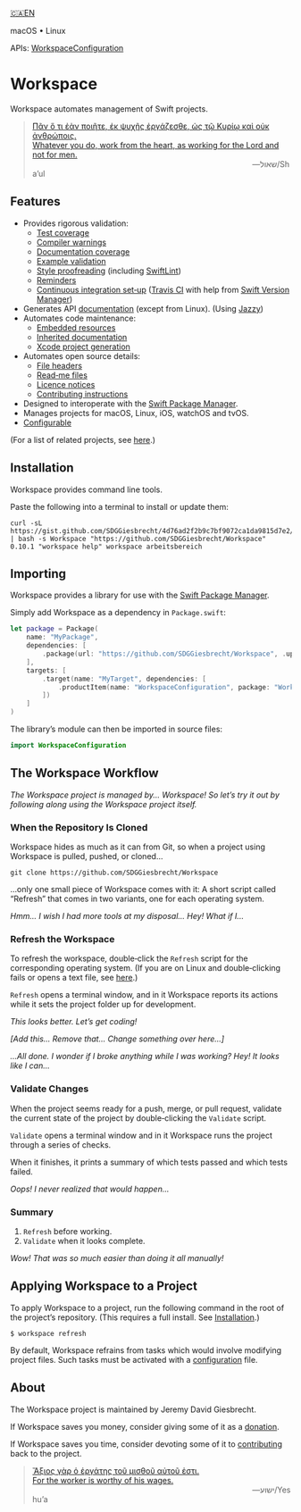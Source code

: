 <!--
 README.md

 This source file is part of the Workspace open source project.
 https://github.com/SDGGiesbrecht/Workspace#workspace

 Copyright ©2017–2018 Jeremy David Giesbrecht and the Workspace project contributors.

 Soli Deo gloria.

 Licensed under the Apache Licence, Version 2.0.
 See http://www.apache.org/licenses/LICENSE-2.0 for licence information.
 -->

[🇨🇦EN](Documentation/🇨🇦EN%20Read%20Me.md) <!--Skip in Jazzy-->

macOS • Linux

APIs: [WorkspaceConfiguration](https://sdggiesbrecht.github.io/Workspace/WorkspaceConfiguration)

# Workspace

Workspace automates management of Swift projects.

> [Πᾶν ὅ τι ἐὰν ποιῆτε, ἐκ ψυχῆς ἐργάζεσθε, ὡς τῷ Κυρίῳ καὶ οὐκ ἀνθρώποις.<br>Whatever you do, work from the heart, as working for the Lord and not for men.](https://www.biblegateway.com/passage/?search=Colossians+3&version=SBLGNT;NIV)<br>&nbsp;&nbsp;&nbsp;&nbsp;&nbsp;&nbsp;&nbsp;&nbsp;&nbsp;&nbsp;&nbsp;&nbsp;&nbsp;&nbsp;&nbsp;&nbsp;&nbsp;&nbsp;&nbsp;&nbsp;&nbsp;&nbsp;&nbsp;&nbsp;&nbsp;&nbsp;&nbsp;&nbsp;&nbsp;&nbsp;&nbsp;&nbsp;&nbsp;&nbsp;&nbsp;&nbsp;&nbsp;&nbsp;&nbsp;&nbsp;&nbsp;&nbsp;&nbsp;&nbsp;&nbsp;&nbsp;&nbsp;&nbsp;&nbsp;&nbsp;&nbsp;&nbsp;&nbsp;&nbsp;&nbsp;&nbsp;&nbsp;&nbsp;&nbsp;&nbsp;&nbsp;&nbsp;&nbsp;&nbsp;&nbsp;&nbsp;&nbsp;&nbsp;&nbsp;&nbsp;&nbsp;&nbsp;&nbsp;&nbsp;&nbsp;&nbsp;&nbsp;&nbsp;&nbsp;&nbsp;&nbsp;&nbsp;&nbsp;&nbsp;&nbsp;&nbsp;&nbsp;&nbsp;&nbsp;&nbsp;&nbsp;&nbsp;&nbsp;&nbsp;&nbsp;&nbsp;&nbsp;&nbsp;&nbsp;&nbsp;―‎שאול/Shaʼul

## Features

- Provides rigorous validation:
  - [Test coverage](https://sdggiesbrecht.github.io/Workspace/WorkspaceConfiguration/Structs/TestingConfiguration.html#/s:22WorkspaceConfiguration07TestingB0V15enforceCoverageSbvp)
  - [Compiler warnings](https://sdggiesbrecht.github.io/Workspace/WorkspaceConfiguration/Structs/TestingConfiguration.html#/s:22WorkspaceConfiguration07TestingB0V24prohibitCompilerWarningsSbvp)
  - [Documentation coverage](https://sdggiesbrecht.github.io/Workspace/WorkspaceConfiguration/Structs/APIDocumentationConfiguration.html#/s:22WorkspaceConfiguration016APIDocumentationB0V15enforceCoverageSbvp)
  - [Example validation](https://sdggiesbrecht.github.io/Workspace/WorkspaceConfiguration/examples.html)
  - [Style proofreading](https://sdggiesbrecht.github.io/Workspace/WorkspaceConfiguration/Structs/ProofreadingConfiguration.html) (including [SwiftLint](https://github.com/realm/SwiftLint))
  - [Reminders](https://sdggiesbrecht.github.io/Workspace/WorkspaceConfiguration/Enums/ProofreadingRule.html#/s:22WorkspaceConfiguration16ProofreadingRuleO14manualWarningsA2CmF)
  - [Continuous integration set‐up](https://sdggiesbrecht.github.io/Workspace/WorkspaceConfiguration/Structs/ContinuousIntegrationConfiguration.html#/s:22WorkspaceConfiguration021ContinuousIntegrationB0V6manageSbvp) ([Travis CI](https://travis-ci.org) with help from [Swift Version Manager](https://github.com/kylef/swiftenv))
- Generates API [documentation](https://sdggiesbrecht.github.io/Workspace/WorkspaceConfiguration/Structs/APIDocumentationConfiguration.html#/s:22WorkspaceConfiguration016APIDocumentationB0V8generateSbvp) (except from Linux). (Using [Jazzy](https://github.com/realm/jazzy))
- Automates code maintenance:
  - [Embedded resources](https://sdggiesbrecht.github.io/Workspace/WorkspaceConfiguration/resources.html)
  - [Inherited documentation](https://sdggiesbrecht.github.io/Workspace/WorkspaceConfiguration/documentation-inheritance.html)
  - [Xcode project generation](https://sdggiesbrecht.github.io/Workspace/WorkspaceConfiguration/Structs/XcodeConfiguration.html#/s:22WorkspaceConfiguration05XcodeB0V6manageSbvp)
- Automates open source details:
  - [File headers](https://sdggiesbrecht.github.io/Workspace/WorkspaceConfiguration/Structs/FileHeaderConfiguration.html)
  - [Read‐me files](https://sdggiesbrecht.github.io/Workspace/WorkspaceConfiguration/Structs/ReadMeConfiguration.html#/s:22WorkspaceConfiguration06ReadMeB0V6manageSbvp)
  - [Licence notices](https://sdggiesbrecht.github.io/Workspace/WorkspaceConfiguration/Structs/LicenceConfiguration.html#/s:22WorkspaceConfiguration07LicenceB0V6manageSbvp)
  - [Contributing instructions](https://sdggiesbrecht.github.io/Workspace/WorkspaceConfiguration/Structs/GitHubConfiguration.html#/s:22WorkspaceConfiguration06GitHubB0V6manageSbvp)
- Designed to interoperate with the [Swift Package Manager](https://swift.org/package-manager/).
- Manages projects for macOS, Linux, iOS, watchOS and tvOS.
- [Configurable](https://sdggiesbrecht.github.io/Workspace/WorkspaceConfiguration/Classes/WorkspaceConfiguration.html)

(For a list of related projects, see [here](Documentation/🇨🇦EN%20Related%20Projects.md).) <!--Skip in Jazzy-->

## Installation

Workspace provides command line tools.

Paste the following into a terminal to install or update them:

```shell
curl -sL https://gist.github.com/SDGGiesbrecht/4d76ad2f2b9c7bf9072ca1da9815d7e2/raw/update.sh | bash -s Workspace "https://github.com/SDGGiesbrecht/Workspace" 0.10.1 "workspace help" workspace arbeitsbereich
```

## Importing

Workspace provides a library for use with the [Swift Package Manager](https://swift.org/package-manager/).

Simply add Workspace as a dependency in `Package.swift`:

```swift
let package = Package(
    name: "MyPackage",
    dependencies: [
        .package(url: "https://github.com/SDGGiesbrecht/Workspace", .upToNextMinor(from: Version(0, 10, 1))),
    ],
    targets: [
        .target(name: "MyTarget", dependencies: [
            .productItem(name: "WorkspaceConfiguration", package: "Workspace"),
        ])
    ]
)
```

The library’s module can then be imported in source files:

```swift
import WorkspaceConfiguration
```

## The Workspace Workflow

*The Workspace project is managed by... Workspace! So let’s try it out by following along using the Workspace project itself.*

### When the Repository Is Cloned

Workspace hides as much as it can from Git, so when a project using Workspace is pulled, pushed, or cloned...

```shell
git clone https://github.com/SDGGiesbrecht/Workspace
```

...only one small piece of Workspace comes with it: A short script called “Refresh” that comes in two variants, one for each operating system.

*Hmm... I wish I had more tools at my disposal... Hey! What if I...*

### Refresh the Workspace

To refresh the workspace, double‐click the `Refresh` script for the corresponding operating system. (If you are on Linux and double‐clicking fails or opens a text file, see [here](https://sdggiesbrecht.github.io/Workspace/WorkspaceConfiguration/linux-notes.html).)

`Refresh` opens a terminal window, and in it Workspace reports its actions while it sets the project folder up for development.

*This looks better. Let’s get coding!*

*[Add this... Remove that... Change something over here...]*

*...All done. I wonder if I broke anything while I was working? Hey! It looks like I can...*

### Validate Changes

When the project seems ready for a push, merge, or pull request, validate the current state of the project by double‐clicking the `Validate` script.

`Validate` opens a terminal window and in it Workspace runs the project through a series of checks.

When it finishes, it prints a summary of which tests passed and which tests failed.

*Oops! I never realized that would happen...*

### Summary

1. `Refresh` before working.
2. `Validate` when it looks complete.

*Wow! That was so much easier than doing it all manually!*

## Applying Workspace to a Project

To apply Workspace to a project, run the following command in the root of the project’s repository. (This requires a full install. See [Installation](#installation).)

```shell
$ workspace refresh
```

By default, Workspace refrains from tasks which would involve modifying project files. Such tasks must be activated with a [configuration](https://sdggiesbrecht.github.io/Workspace/WorkspaceConfiguration/Classes/WorkspaceConfiguration.html) file.

## About

The Workspace project is maintained by Jeremy David Giesbrecht.

If Workspace saves you money, consider giving some of it as a [donation](https://paypal.me/JeremyGiesbrecht).

If Workspace saves you time, consider devoting some of it to [contributing](https://github.com/SDGGiesbrecht/Workspace) back to the project.

> [Ἄξιος γὰρ ὁ ἐργάτης τοῦ μισθοῦ αὐτοῦ ἐστι.<br>For the worker is worthy of his wages.](https://www.biblegateway.com/passage/?search=Luke+10&version=SBLGNT;NIV)<br>&nbsp;&nbsp;&nbsp;&nbsp;&nbsp;&nbsp;&nbsp;&nbsp;&nbsp;&nbsp;&nbsp;&nbsp;&nbsp;&nbsp;&nbsp;&nbsp;&nbsp;&nbsp;&nbsp;&nbsp;&nbsp;&nbsp;&nbsp;&nbsp;&nbsp;&nbsp;&nbsp;&nbsp;&nbsp;&nbsp;&nbsp;&nbsp;&nbsp;&nbsp;&nbsp;&nbsp;&nbsp;&nbsp;&nbsp;&nbsp;&nbsp;&nbsp;&nbsp;&nbsp;&nbsp;&nbsp;&nbsp;&nbsp;&nbsp;&nbsp;&nbsp;&nbsp;&nbsp;&nbsp;&nbsp;&nbsp;&nbsp;&nbsp;&nbsp;&nbsp;&nbsp;&nbsp;&nbsp;&nbsp;&nbsp;&nbsp;&nbsp;&nbsp;&nbsp;&nbsp;&nbsp;&nbsp;&nbsp;&nbsp;&nbsp;&nbsp;&nbsp;&nbsp;&nbsp;&nbsp;&nbsp;&nbsp;&nbsp;&nbsp;&nbsp;&nbsp;&nbsp;&nbsp;&nbsp;&nbsp;&nbsp;&nbsp;&nbsp;&nbsp;&nbsp;&nbsp;&nbsp;&nbsp;&nbsp;&nbsp;―‎ישוע/Yeshuʼa
